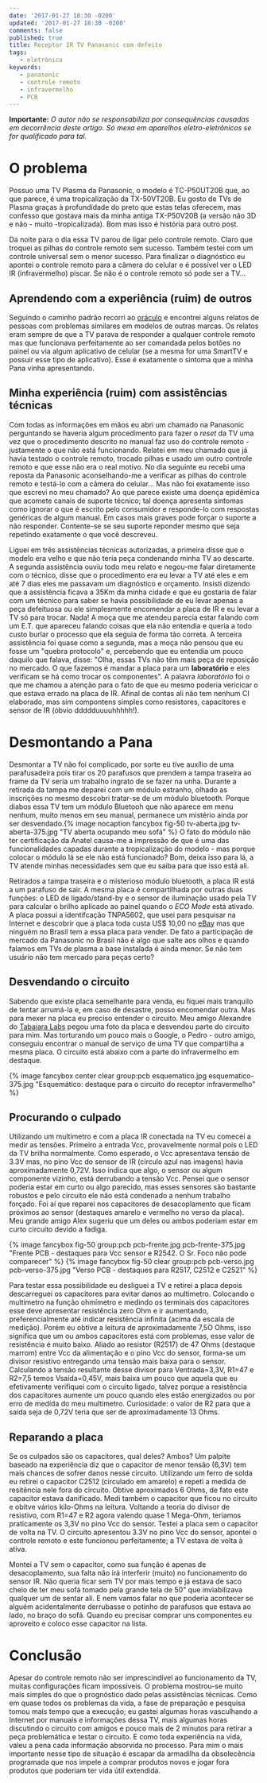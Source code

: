 ```yaml
---
date: '2017-01-27 18:30 -0200'
updated: '2017-01-27 18:30 -0200'
comments: false 
published: true
title: Receptor IR TV Panasonic com defeito
tags:
   - eletrônica
keywords:
   - panasonic
   - controle remoto
   - infravermelho
   - PCB
---
```


**Importante:** _O autor não se responsabiliza por consequências causadas em decorrência deste artigo. Só mexa em aparelhos eletro-eletrônicos se for qualificado para tal._

# O problema #

Possuo uma TV Plasma da Panasonic, o modelo é TC-P50UT20B que, ao que parece, é uma tropicalização da TX-50VT20B. Eu gosto de TVs de Plasma graças à profundidade do preto que estas telas oferecem, mas confesso que gostava mais da minha antiga TX-P50V20B (a versão não 3D e não - muito -tropicalizada). Bom mas isso é história para outro post.

Da noite para o dia essa TV parou de ligar pelo controle remoto. Claro que troquei as pilhas do controle remoto sem sucesso. Também testei com um controle universal sem o menor sucesso. Para finalizar o diagnóstico eu apontei o controle remoto para a câmera do celular e é possível ver o LED IR (infravermelho) piscar. Se não é o controle remoto só pode ser a TV...
<!-- more -->

## Aprendendo com a experiência (ruim) de outros ##

Seguindo o caminho padrão recorri ao [oráculo](https://www.google.com.br "Google") e encontrei alguns relatos de pessoas com problemas similares em modelos de outras marcas. Os relatos eram sempre de que a TV parava de responder a qualquer controle remoto mas que funcionava perfeitamente ao ser comandada pelos botões no painel ou via algum aplicativo de celular (se a mesma for uma SmartTV e possuir esse tipo de aplicativo). Esse é exatamente o sintoma que a minha Pana vinha apresentando.


## Minha experiência (ruim) com assistências técnicas ##

Com todas as informações em mãos eu abri um chamado na Panasonic perguntando se haveria algum procedimento para fazer o _reset_ da TV uma vez que o procedimento descrito no manual faz uso do controle remoto - justamente o que não está funcionando. Relatei em meu chamado que já havia testado o controle remoto, trocado pilhas e usado um outro controle remoto e que esse não era o real motivo. No dia seguinte eu recebi uma reposta da Panasonic aconselhando-me a verificar as pilhas do controle remoto e testá-lo com a câmera do celular... Mas não foi exatamente isso que escrevi no meu chamado? Ao que parece existe uma doença epidêmica que acomete canais de suporte técnico; tal doença apresenta sintomas como ignorar o que é escrito pelo consumidor e responde-lo com respostas genéricas de algum manual. Em casos mais graves pode forçar o suporte a não responder. Contente-se se seu suporte reponder mesmo que seja repetindo exatamente o que você descreveu.

Liguei em três assistências técnicas autorizadas, a primeira disse que o modelo era velho e que não teria peça condenando minha TV ao descarte. A segunda assistência ouviu todo meu relato e negou-me falar diretamente com o técnico, disse que o procedimento era eu levar a TV até eles e em até 7 dias eles me passavam um diagnóstico e orçamento. Insisti dizendo que a assistência ficava a 35Km da minha cidade e que eu gostaria de falar com um técnico para saber se havia possibilidade de eu levar apenas a peça defeituosa ou ele simplesmente encomendar a placa de IR e eu levar a TV só para trocar. Nada! A moça que me atendeu parecia estar falando com um E.T. que apareceu falando coisas que ela não entendia e queria a todo custo burlar o processo que ela seguia de forma tão correta. A terceira assistência foi quase como a segunda, mas a moça não pensou que eu fosse um "quebra protocolo" e, percebendo que eu entendia um pouco daquilo que falava, disse: "Olha, essas TVs não têm mais peça de reposição no mercado. O que fazemos é mandar a placa para um __laboratório__ e eles verificam se há como trocar os componentes". A palavra _laboratório_ foi o que me chamou a atenção para o fato de que eu mesmo poderia vericicar o que estava errado na placa de IR. Afinal de contas ali não tem nenhum CI elaborado, mas sim compontens simples como resistores, capacitores e sensor de IR (óbvio ddddduuuuhhhhh!).


# Desmontando a Pana #

Desmontar a TV não foi complicado, por sorte eu tive auxílio de uma parafusadeira pois tirar os 20 parafusos que prendem a tampa traseira ao frame da TV seria um trabalho ingrato de se fazer na unha. Durante a retirada da tampa me deparei com um módulo estranho, olhado as inscrições no mesmo descobri tratar-se de um módulo bluetooth. Porque diabos essa TV tem um módulo Bluetooh que não aparece em menu nenhum, muito menos em seu manual, permanece um mistério ainda por ser desvendado.{% image nocaption fancybox fig-50 tv-aberta.jpg tv-aberta-375.jpg "TV aberta ocupando meu sofá" %} O fato do módulo não ter certificação da Anatel causa-me a impressão de que é uma das funcionalidades capadas durante a tropicalização do modelo - mas porque colocar o módulo lá se ele não está funcionado? Bom, deixa isso para lá, a TV atende minhas necessidades sem que eu saiba para que isso está ali.

Retirados a tampa traseira e o misterioso módulo bluetooth, a placa IR está a um parafuso de sair. A mesma placa é compartilhada por outras duas funções: o LED de ligado/stand-by e o sensor de iluminação usado pela TV para calcular o brilho aplicado ao painel quando o _ECO Mode_ está ativado. A placa possui a identifcação TNPA5602, que usei para pesquisar na Internet e descobrir que a placa toda custa US$ 10,00 no [eBay](https://ebay.com "eBay") mas que ninguém no Brasil tem a essa placa para vender. De fato a participação de mercado da Panasonic no Brasil não é algo que salte aos olhos e quando falamos em TVs de plasma a base instalada é ainda menor. Se não tem usuário não tem mercado para peças certo?


## Desvendando o circuito ##

Sabendo que existe placa semelhante para venda, eu fiquei mais tranquilo de tentar arrumá-la e, em caso de desastre, posso encomendar outra. Mas para mexer na placa eu preciso entender o circuito. Meu amigo Alexandre do [Tabajara Labs](www.tabalabs.com.br/ "Tabajara") pegou uma foto da placa e desvendou parte do circuito para mim. Mas torturando um pouco mais o Google, o Pedro - outro amigo, conseguiu encontrar o manual de serviço de uma TV que compartilha a mesma placa. O circuito está abaixo com a parte do infravermelho em destaque.

<p></p>

{% image fancybox center clear group:pcb esquematico.jpg esquematico-375.jpg "Esquemático: destaque para o circuito do receptor infravermelho" %}


## Procurando o culpado ##

Utilizando um multimetro e com a placa IR conectada na TV eu comecei a medir as tensões. Primeiro a entrada Vcc, provavelmente normal pois o LED da TV brilha normalmente. Como esperado, o Vcc apresentava tensão de 3.3V mas, no pino Vcc do sensor de IR (círculo azul nas imagens) havia aproximadamente 0,72V. Isso indica que algo, o sensor ou algum componente vizinho, está derrubando a tensão Vcc. Pensei que o sensor poderia estar em curto ou algo parecido, mas esses sensores são bastante robustos e pelo circuito ele não está condenado a nenhum trabalho forçado. Foi aí que reparei nos capacitores de desacoplamento que ficam próximos ao sensor (destaques amarelo e vermelho no verso da placa). Meu grande amigo Alex sugeriu que um deles ou ambos poderiam estar em curto circuito devido a fadiga.

<p></p>

{% image fancybox fig-50 group:pcb pcb-frente.jpg pcb-frente-375.jpg "Frente PCB - destaques para Vcc sensor e R2542. O Sr. Foco não pode comparecer" %}
{% image fancybox fig-50 clear group:pcb pcb-verso.jpg pcb-verso-375.jpg "Verso PCB - destaques para R2517, C2512 e C2521" %}

Para testar essa possibilidade eu desliguei a TV e retirei a placa depois descarreguei os capacitores para evitar danos ao multimetro. Colocando o multimetro na função ohmímetro e medindo os terminais dos capacitores esse deve apresentar resistência zero Ohm e ir aumentando, preferencialmente até indicar resistência infinita (acima da escala de medição). Porém eu obtive a leitura de aproximadamente 7,5O Ohms, isso significa que um ou ambos capacitores está com problemas, esse valor de resistência é muito baixo. Aliado ao resistor (R2517) de 47 Ohms (destaque marrom) entre Vcc da alimentação e o pino Vcc do sensor, forma-se um divisor resistivo entregando uma tensão mais baixa para o sensor. Calculando a tensão resultante desse divisor para Ventrada=3,3V, R1=47 e R2=7,5 temos Vsaída=0,45V, mais baixa um pouco que aquela que eu efetivamente verifiquei com o circuito ligado, talvez porque a resistência dos capacitores aumente um pouco quando eles estão energizados ou por erro de medida do meu multimetro. Curiosidade: o valor de R2 para que a saída seja de 0,72V teria que ser de aproximadamente 13 Ohms.


## Reparando a placa ##

Se os culpados são os capacitores, qual deles? Ambos? Um palpite baseado na experiência diz que o capacitor de menor tensão (6,3V) tem mais chances de sofrer danos nesse circuito. Utilizando um ferro de solda eu retirei o capacitor C2512 (circulado em amarelo) e repeti a medida de resitência nele fora do circuito. Obtive aproximados 6 Ohms, de fato este capacitor estava danificado. Medi também o capacitor que ficou no circuito e obitve vários kilo-Ohms na leitura. Voltando a teoria do divisor de resistivo, com R1=47 e R2 agora valendo quase 1 Mega-Ohm, teriamos praticamente os 3,3V no pino Vcc do sensor. Testei a placa sem o capacitor de volta na TV. O circuito apresentou 3.3V no pino Vcc do sensor, apontei o controle remoto e este funcionou perfeitamente; a TV estava de volta à ativa.

Montei a TV sem o capacitor, como sua função é apenas de desacoplamento, sua falta não irá interferir (muito) no funcionamento do sensor IR. Não queria ficar sem TV por mais tempo e já estava de saco cheio de ter meu sofá tomado pela grande tela de 50" que inviabilizava qualquer um de sentar ali. E nem vamos falar no que poderia acontecer se alguém acidentalmente derrubasse o potinho de parafusos que estava ao lado, no braço do sofá. Quando eu precisar comprar uns componentes eu aproveito e coloco esse capacitor na lista.


# Conclusão #

Apesar do controle remoto não ser imprescindível ao funcionamento da TV, muitas configurações ficam impossíveis. O problema mostrou-se muito mais simples do que o prognóstico dado pelas assistências técnicas. Como em quase todos os problemas da vida, a fase de preparação e pesquisa tomou mais tempo que a execução; eu gastei algumas horas vasculhando a Internet por manuais e informações dessa TV, mais algumas horas discutindo o circuito com amigos e pouco mais de 2 minutos para retirar a peça problemática e testar o circuito. E como toda experiência na vida, valeu a pena cada informação absorvida no processo. Para mim o mais importante nesse tipo de situação é escapar da armadilha da obsolecência programada que nos impele a comprar produtos novos e jogar fora produtos que poderiam ter vida útil extendida.

